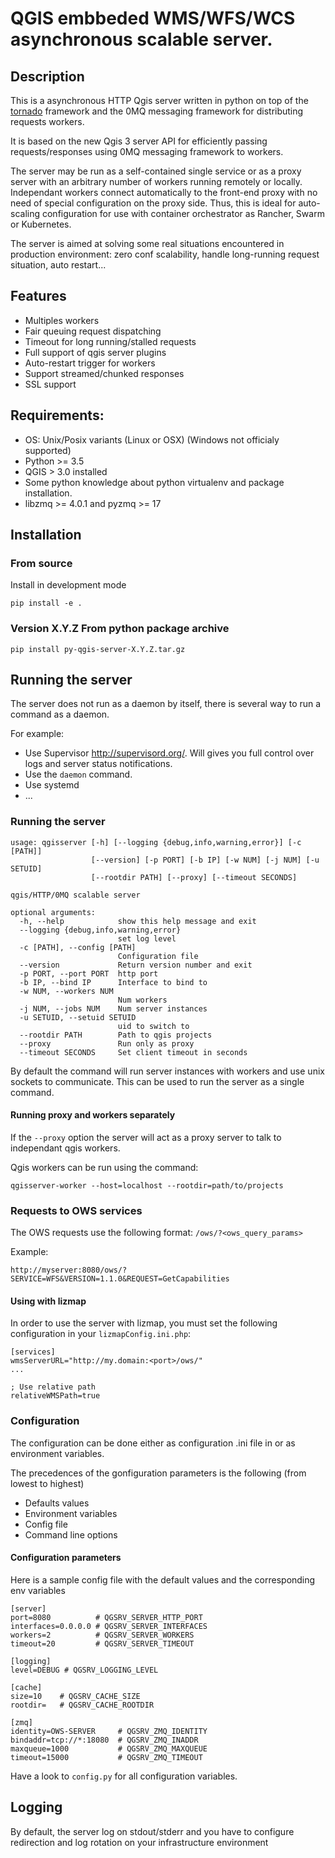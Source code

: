 # QGIS embbeded WMS/WFS/WCS asynchronous scalable server.

## Description

This is a asynchronous HTTP Qgis server written in python on top of the [tornado](http://www.tornadoweb.org/en/stable/) framework and the
0MQ messaging framework for distributing requests workers.

It is based on the new Qgis 3 server API for efficiently passing requests/responses using 0MQ messaging framework to workers.

The server may be run as a self-contained single service or as a proxy server with an arbitrary number of workers running
remotely or locally. Independant workers connect automatically to the front-end proxy with no need of special configuration
on the proxy side. Thus, this is ideal for auto-scaling configuration for use with container orchestrator as Rancher, Swarm or Kubernetes.

The server is aimed at solving some real situations encountered in production environment: zero conf scalability, handle long-running request situation, auto restart...

## Features

- Multiples workers
- Fair queuing request dispatching
- Timeout for long running/stalled requests
- Full support of qgis server plugins
- Auto-restart trigger for workers
- Support streamed/chunked responses 
- SSL support


## Requirements:

- OS: Unix/Posix variants (Linux or OSX) (Windows not officialy supported)
- Python >= 3.5
- QGIS > 3.0 installed
- Some python knowledge about python virtualenv and package installation.
- libzmq >= 4.0.1 and pyzmq >= 17

## Installation

### From source 

Install in development mode
```
pip install -e .
```

### Version X.Y.Z From python package archive

```
pip install py-qgis-server-X.Y.Z.tar.gz
```

## Running the server

The server does not run as a daemon by itself, there is several way to run a command as a daemon.

For example:

* Use Supervisor http://supervisord.org/. Will gives you full control over logs and server status notifications.
* Use the `daemon` command.
* Use systemd
* ...


### Running the server

```
usage: qgisserver [-h] [--logging {debug,info,warning,error}] [-c [PATH]]
                  [--version] [-p PORT] [-b IP] [-w NUM] [-j NUM] [-u SETUID]
                  [--rootdir PATH] [--proxy] [--timeout SECONDS]

qgis/HTTP/0MQ scalable server

optional arguments:
  -h, --help            show this help message and exit
  --logging {debug,info,warning,error}
                        set log level
  -c [PATH], --config [PATH]
                        Configuration file
  --version             Return version number and exit
  -p PORT, --port PORT  http port
  -b IP, --bind IP      Interface to bind to
  -w NUM, --workers NUM
                        Num workers
  -j NUM, --jobs NUM    Num server instances
  -u SETUID, --setuid SETUID
                        uid to switch to
  --rootdir PATH        Path to qgis projects
  --proxy               Run only as proxy
  --timeout SECONDS     Set client timeout in seconds
```

By default the command will run server instances with workers and use unix sockets to communicate. This can 
be used to run the server as a single command.

#### Running proxy and workers separately

If the `--proxy` option the server will act as a proxy server to talk to independant qgis workers. 

Qgis workers can be run using the command:

```
qgisserver-worker --host=localhost --rootdir=path/to/projects
```


### Requests to OWS services

The OWS requests use the following format:  `/ows/?<ows_query_params>`

Example:

```
http://myserver:8080/ows/?SERVICE=WFS&VERSION=1.1.0&REQUEST=GetCapabilities
```

#### Using with lizmap

In order to use the server with lizmap, you must set the following configuration
in your `lizmapConfig.ini.php`:

```
[services]
wmsServerURL="http://my.domain:<port>/ows/"
...

; Use relative path
relativeWMSPath=true
```

### Configuration

The configuration can be done either as configuration .ini file in or as environment variables.

The precedences of the gonfiguration parameters is the following (from lowest to highest)

- Defaults values
- Environment variables
- Config file
- Command line options

#### Configuration parameters

Here is a sample config file with the default values and the corresponding env variables

```
[server]
port=8080          # QGSRV_SERVER_HTTP_PORT
interfaces=0.0.0.0 # QGSRV_SERVER_INTERFACES
workers=2          # QGSRV_SERVER_WORKERS
timeout=20         # QGSRV_SERVER_TIMEOUT

[logging]
level=DEBUG # QGSRV_LOGGING_LEVEL

[cache]
size=10    # QGSRV_CACHE_SIZE
rootdir=   # QGSRV_CACHE_ROOTDIR

[zmq]
identity=OWS-SERVER     # QGSRV_ZMQ_IDENTITY
bindaddr=tcp://*:18080  # QGSRV_ZMQ_INADDR
maxqueue=1000           # QGSRV_ZMQ_MAXQUEUE
timeout=15000           # QGSRV_ZMQ_TIMEOUT
````

Have a look to `config.py` for all configuration variables.

## Logging

By default, the server log on stdout/stderr and you have to configure redirection and log rotation 
on your infrastructure environment





